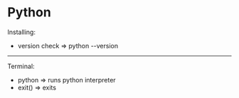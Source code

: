 # Python

Installing:
- version check => python --version

---
Terminal:
- python => runs python interpreter
- exit() => exits